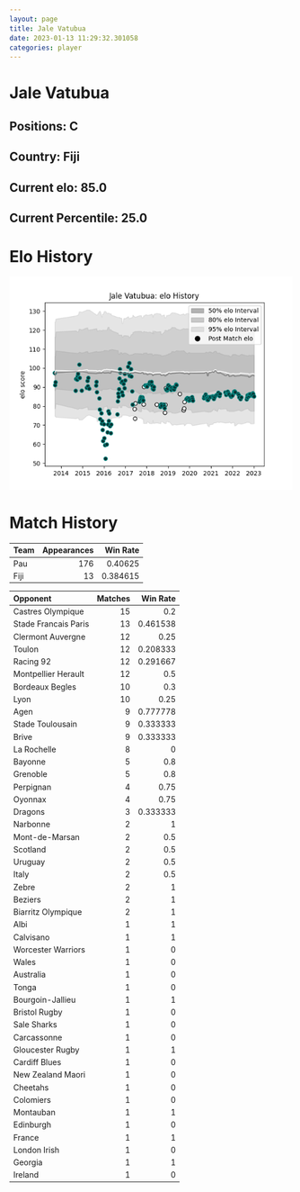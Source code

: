 ```yaml
---  
layout: page  
title: Jale Vatubua  
date: 2023-01-13 11:29:32.301058  
categories: player  
---
```

# Jale Vatubua

## Positions: C

## Country: Fiji

## Current elo: 85.0

## Current Percentile: 25.0

# Elo History


![elo history](history_JaleVatubua.png)
# Match History


| Team   |   Appearances |   Win Rate |
|:-------|--------------:|-----------:|
| Pau    |           176 |   0.40625  |
| Fiji   |            13 |   0.384615 |

| Opponent             |   Matches |   Win Rate |
|:---------------------|----------:|-----------:|
| Castres Olympique    |        15 |   0.2      |
| Stade Francais Paris |        13 |   0.461538 |
| Clermont Auvergne    |        12 |   0.25     |
| Toulon               |        12 |   0.208333 |
| Racing 92            |        12 |   0.291667 |
| Montpellier Herault  |        12 |   0.5      |
| Bordeaux Begles      |        10 |   0.3      |
| Lyon                 |        10 |   0.25     |
| Agen                 |         9 |   0.777778 |
| Stade Toulousain     |         9 |   0.333333 |
| Brive                |         9 |   0.333333 |
| La Rochelle          |         8 |   0        |
| Bayonne              |         5 |   0.8      |
| Grenoble             |         5 |   0.8      |
| Perpignan            |         4 |   0.75     |
| Oyonnax              |         4 |   0.75     |
| Dragons              |         3 |   0.333333 |
| Narbonne             |         2 |   1        |
| Mont-de-Marsan       |         2 |   0.5      |
| Scotland             |         2 |   0.5      |
| Uruguay              |         2 |   0.5      |
| Italy                |         2 |   0.5      |
| Zebre                |         2 |   1        |
| Beziers              |         2 |   1        |
| Biarritz Olympique   |         2 |   1        |
| Albi                 |         1 |   1        |
| Calvisano            |         1 |   1        |
| Worcester Warriors   |         1 |   0        |
| Wales                |         1 |   0        |
| Australia            |         1 |   0        |
| Tonga                |         1 |   0        |
| Bourgoin-Jallieu     |         1 |   1        |
| Bristol Rugby        |         1 |   0        |
| Sale Sharks          |         1 |   0        |
| Carcassonne          |         1 |   0        |
| Gloucester Rugby     |         1 |   1        |
| Cardiff Blues        |         1 |   0        |
| New Zealand Maori    |         1 |   0        |
| Cheetahs             |         1 |   0        |
| Colomiers            |         1 |   0        |
| Montauban            |         1 |   1        |
| Edinburgh            |         1 |   0        |
| France               |         1 |   1        |
| London Irish         |         1 |   0        |
| Georgia              |         1 |   1        |
| Ireland              |         1 |   0        |